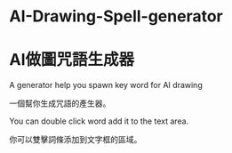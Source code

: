 # AI-Drawing-Spell-generator
# AI做圖咒語生成器
A generator help you spawn key word for AI drawing

一個幫你生成咒語的產生器。

You can double click word add it to the text area.

你可以雙擊詞條添加到文字框的區域。
